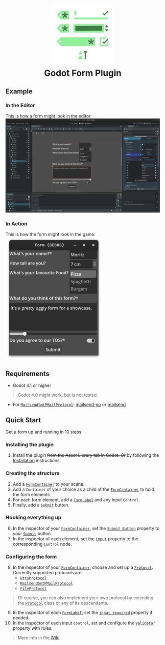 <h1 align="center">
  <img src="icon.svg" alt="Icon"> <br>
  Godot Form Plugin
</h1>

## Example
### In the Editor
This is how a form might look in the editor: <br>
![Form in the editor](readme%20images/Editor.png)
### In Action
This is how the form might look in the game: <br>
![Form in action](readme%20images/Game_400.png)

## Requirements
- Godot 4.1 or higher
> Godot 4.0 might work, but is not tested.
- For [`MailsendSmtPMailProtocol`](https://github.com/moritz-t-w/Godot-Form-AL/wiki/Code-Reference#mailsendsmtpmailprotocol-smtpmailprotocol-): [mailsend-go](https://github.com/muquit/mailsend-go) or [mailsend](https://github.com/muquit/mailsend)

## Quick Start
Get a form up and running in 10 steps.
### Installing the plugin
1. Install the plugin ~~from the Asset Library tab in Godot. Or~~ by following the [Installation](https://github.com/moritz-t-w/Godot-Form-AL/wiki/Installation)  instructions.
### Creating the structure
2. Add a [`FormContainer`](https://github.com/moritz-t-w/Godot-Form-AL/wiki/Code-Reference#FormContainer-container) to your scene.
3. Add a `Container` of your choice as a child of the [`FormContainer`](https://github.com/moritz-t-w/Godot-Form-AL/wiki/Code-Reference#FormContainer-container) to hold the form elements.
4. For each form element, add a [`FormLabel`](https://github.com/moritz-t-w/Godot-Form-AL/wiki/Code-Reference#formlabel--label) and any input `Control`.
5. Finally, add a [`Submit`](https://github.com/moritz-t-w/Godot-Form-AL/wiki/Code-Reference#submit) button.
### Hooking everything up
6. In the inspector of your [`FormContainer`](https://github.com/moritz-t-w/Godot-Form-AL/wiki/Code-Reference#FormContainer-container), set the [`Submit Button`](https://github.com/moritz-t-w/Godot-Form-AL/wiki/Code-Reference#submit_button-submit) property to your [`Submit`](https://github.com/moritz-t-w/Godot-Form-AL/wiki/Code-Reference#submit) button.
7. In the inspector of each element, set the [`input`](https://github.com/moritz-t-w/Godot-Form-AL/wiki/Code-Reference#input-control) property to the corresponding `Control` node.
### Configuring the form
8. In the inspector of your [`FormContainer`](https://github.com/moritz-t-w/Godot-Form-AL/wiki/Code-Reference#FormContainer-container), choose and set up a [`Protocol`](https://github.com/moritz-t-w/Godot-Form-AL/wiki/Code-Reference#protocol-resource).
    Currently supported protocols are:
    - [`HttpProtocol`](https://github.com/moritz-t-w/Godot-Form-AL/wiki/Code-Reference#httpprotocol-networkprotocol)
    - [`MailsendSmtPMailProtocol`](https://github.com/moritz-t-w/Godot-Form-AL/wiki/Code-Reference#mailsendsmtpmailprotocol-smtpmailprotocol-)
    - [`FileProtocol`](https://github.com/moritz-t-w/Godot-Form-AL/wiki/Code-Reference#fileprotocol-protocol)
> Of course, you can also implement your own protocol by extending the [`Protocol`](https://github.com/moritz-t-w/Godot-Form-AL/wiki/Code-Reference#protocol-resource) class or any of its descendants.
9. In the inspector of each [`FormLabel`](https://github.com/moritz-t-w/Godot-Form-AL/wiki/Code-Reference#formlabel--label), set the [`input_required`](https://github.com/moritz-t-w/Godot-Form-AL/wiki/Code-Reference#input_required-false) property if needed.
10. In the inspector of each input `Control`, set and configure the [`Validator`](https://github.com/moritz-t-w/Godot-Form-AL/wiki/Code-Reference#validator-resource) property with rules.

> More info in the [Wiki](https://github.com/moritz-t-w/Godot-Form-AL/wiki)